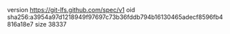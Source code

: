 version https://git-lfs.github.com/spec/v1
oid sha256:a3954a97d1218949f97697c73b36fddb794b16130465adecf8596fb4816a18e7
size 38337
